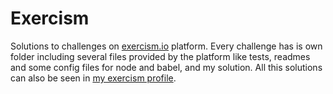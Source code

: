 # Exercism
Solutions to challenges on [exercism.io](https://exercism.io) platform. Every challenge has is own folder including several files
provided by the platform like tests, readmes and some config files for node and babel, and my solution. All this solutions can also
be seen in [my exercism profile](https://exercism.io/profiles/fcosueza).

